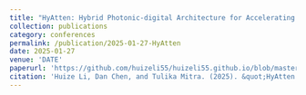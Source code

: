```yaml
---
title: "HyAtten: Hybrid Photonic-digital Architecture for Accelerating Attention Mechanism"
collection: publications
category: conferences
permalink: /publication/2025-01-27-HyAtten
date: 2025-01-27
venue: 'DATE'
paperurl: 'https://github.com/huizeli55/huizeli55.github.io/blob/master/files/HyAtten_DATE_2025.pdf'
citation: 'Huize Li, Dan Chen, and Tulika Mitra. (2025). &quot;HyAtten: Hybrid Photonic-digital Architecture for Accelerating Attention Mechanism.&quot; <i>In Proceedings of the Design, Automation, and Test in Europe (DATE)</i>. Just Accepted.'
---
```

